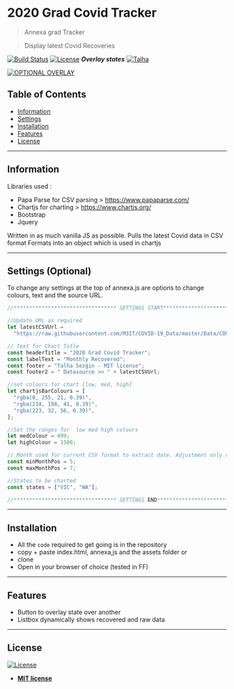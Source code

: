 # 2020 Grad Covid Tracker

> Annexa grad Tracker

> Display latest Covid Recoveries

[![Build Status](http://img.shields.io/travis/badges/badgerbadgerbadger.svg?style=flat-square)](https://travis-ci.org/badges/badgerbadgerbadger) [![License](http://img.shields.io/:license-mit-blue.svg?style=flat-square)](http://badges.mit-license.org)
**_Overlay states_**
[![Talha](https://i.imgur.com/UvsMEQi.png)](https://i.imgur.com/UvsMEQi.png)

[![OPTIONAL OVERLAY](https://i.imgur.com/WbKSoZv.png)]()

## Table of Contents

- [Information](#information)
- [Settings](#settings)
- [Installation](#installation)
- [Features](#features)
- [License](#license)

---

## Information

Libraries used :

- Papa Parse for CSV parsing > https://www.papaparse.com/
- Chartjs for charting > https://www.chartjs.org/
- Bootstrap
- Jquery

Written in as much vanilla JS as possible.
Pulls the latest Covid data in CSV format
Formats into an object which is used in chartjs

---

## Settings (Optional)

To change any settings at the top of annexa.js are options to change colours, text and the source URL.

```javascript
//********************************* SETTINGS START********************************** */

//Update URL as required
let latestCSVUrl =
  "https://raw.githubusercontent.com/M3IT/COVID-19_Data/master/Data/COVID_AU_state_daily_change.csv";

// Text for Chart Title
const headerTitle = "2020 Grad Covid Tracker";
const labelText = "Monthly Recovered";
const footer = "Talha Sezgin - MIT license";
const footer2 = " Datasource >> " + latestCSVUrl;

//set colours for chart [low, med, high]
let chartjsBarColours = [
  "rgba(0, 255, 21, 0.39)",
  "rgba(214, 198, 41, 0.39)",
  "rgba(223, 32, 56, 0.39)",
];

//Set the ranges for  low med high colours
let medColour = 499;
let highColour = 1500;

// Month used for current CSV format to extract date. Adjustment only needed if CSV format changes
const minMonthPos = 5;
const maxMonthPos = 7;

//States to be charted
const states = ["VIC", "WA"];

//********************************* SETTINGS END********************************** */
```

---

## Installation

- All the `code` required to get going is in the repository
- copy + paste index.html, annexa,js and the assets folder
  or
- clone
- Open in your browser of choice (tested in FF)

---

## Features

- Button to overlay state over another
- Listbox dynamically shows recovered and raw data

---

## License

[![License](http://img.shields.io/:license-mit-blue.svg?style=flat-square)](http://badges.mit-license.org)

- **[MIT license](http://opensource.org/licenses/mit-license.php)**
